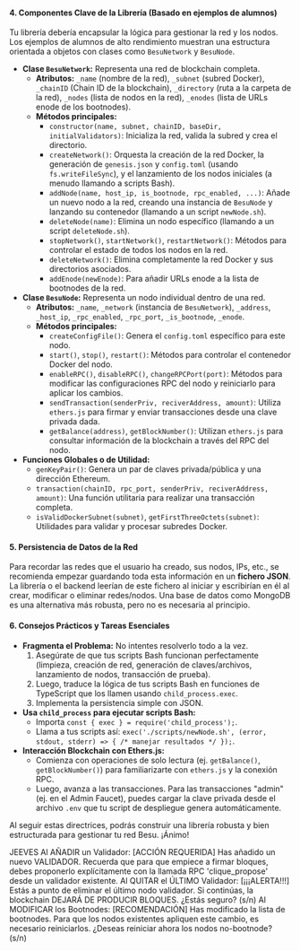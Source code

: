 
#### 4. Componentes Clave de la Librería (Basado en ejemplos de alumnos)

Tu librería debería encapsular la lógica para gestionar la red y los nodos. Los ejemplos de alumnos de alto rendimiento muestran una estructura orientada a objetos con clases como `BesuNetwork` y `BesuNode`.

*   **Clase `BesuNetwork`:** Representa una red de blockchain completa.
    *   **Atributos:** `_name` (nombre de la red), `_subnet` (subred Docker), `_chainID` (Chain ID de la blockchain), `_directory` (ruta a la carpeta de la red), `_nodes` (lista de nodos en la red), `_enodes` (lista de URLs enode de los bootnodes).
    *   **Métodos principales:**
        *   `constructor(name, subnet, chainID, baseDir, initialValidators)`: Inicializa la red, valida la subred y crea el directorio.
        *   `createNetwork()`: Orquesta la creación de la red Docker, la generación de `genesis.json` y `config.toml` (usando `fs.writeFileSync`), y el lanzamiento de los nodos iniciales (a menudo llamando a scripts Bash).
        *   `addNode(name, host_ip, is_bootnode, rpc_enabled, ...)`: Añade un nuevo nodo a la red, creando una instancia de `BesuNode` y lanzando su contenedor (llamando a un script `newNode.sh`).
        *   `deleteNode(name)`: Elimina un nodo específico (llamando a un script `deleteNode.sh`).
        *   `stopNetwork()`, `startNetwork()`, `restartNetwork()`: Métodos para controlar el estado de todos los nodos en la red.
        *   `deleteNetwork()`: Elimina completamente la red Docker y sus directorios asociados.
        *   `addEnode(newEnode)`: Para añadir URLs enode a la lista de bootnodes de la red.
*   **Clase `BesuNode`:** Representa un nodo individual dentro de una red.
    *   **Atributos:** `_name`, `_network` (instancia de `BesuNetwork`), `_address`, `_host_ip`, `_rpc_enabled`, `_rpc_port`, `_is_bootnode`, `_enode`.
    *   **Métodos principales:**
        *   `createConfigFile()`: Genera el `config.toml` específico para este nodo.
        *   `start()`, `stop()`, `restart()`: Métodos para controlar el contenedor Docker del nodo.
        *   `enableRPC()`, `disableRPC()`, `changeRPCPort(port)`: Métodos para modificar las configuraciones RPC del nodo y reiniciarlo para aplicar los cambios.
        *   `sendTransaction(senderPriv, reciverAddress, amount)`: Utiliza `ethers.js` para firmar y enviar transacciones desde una clave privada dada.
        *   `getBalance(address)`, `getBlockNumber()`: Utilizan `ethers.js` para consultar información de la blockchain a través del RPC del nodo.
*   **Funciones Globales o de Utilidad:**
    *   `genKeyPair()`: Genera un par de claves privada/pública y una dirección Ethereum.
    *   `transaction(chainID, rpc_port, senderPriv, reciverAddress, amount)`: Una función utilitaria para realizar una transacción completa.
    *   `isValidDockerSubnet(subnet)`, `getFirstThreeOctets(subnet)`: Utilidades para validar y procesar subredes Docker.

#### 5. Persistencia de Datos de la Red

Para recordar las redes que el usuario ha creado, sus nodos, IPs, etc., se recomienda empezar guardando toda esta información en un **fichero JSON**. La librería o el backend leerían de este fichero al iniciar y escribirían en él al crear, modificar o eliminar redes/nodos. Una base de datos como MongoDB es una alternativa más robusta, pero no es necesaria al principio.

#### 6. Consejos Prácticos y Tareas Esenciales

*   **Fragmenta el Problema:** No intentes resolverlo todo a la vez.
    1.  Asegúrate de que tus scripts Bash funcionan perfectamente (limpieza, creación de red, generación de claves/archivos, lanzamiento de nodos, transacción de prueba).
    2.  Luego, traduce la lógica de tus scripts Bash en funciones de TypeScript que los llamen usando `child_process.exec`.
    3.  Implementa la persistencia simple con JSON.
*   **Usa `child_process` para ejecutar scripts Bash:**
    *   Importa `const { exec } = require('child_process');`.
    *   Llama a tus scripts así: `exec('./scripts/newNode.sh', (error, stdout, stderr) => { /* manejar resultados */ });`.
*   **Interacción Blockchain con Ethers.js:**
    *   Comienza con operaciones de solo lectura (ej. `getBalance()`, `getBlockNumber()`) para familiarizarte con `ethers.js` y la conexión RPC.
    *   Luego, avanza a las transacciones. Para las transacciones "admin" (ej. en el Admin Faucet), puedes cargar la clave privada desde el archivo `.env` que tu script de despliegue genera automáticamente.

Al seguir estas directrices, podrás construir una librería robusta y bien estructurada para gestionar tu red Besu. ¡Ánimo!




JEEVES
Al AÑADIR un Validador:
[ACCIÓN REQUERIDA] Has añadido un nuevo VALIDADOR. Recuerda que para que empiece a firmar bloques, debes proponerlo explícitamente con la llamada RPC 'clique_propose' desde un validador existente.
Al QUITAR el ÚLTIMO Validador:
[¡¡¡ALERTA!!!] Estás a punto de eliminar el último nodo validador. Si continúas, la blockchain DEJARÁ DE PRODUCIR BLOQUES. ¿Estás seguro? (s/n)
Al MODIFICAR los Bootnodes:
[RECOMENDACIÓN] Has modificado la lista de bootnodes. Para que los nodos existentes apliquen este cambio, es necesario reiniciarlos. ¿Deseas reiniciar ahora los nodos no-bootnode? (s/n)